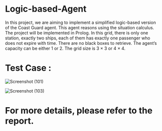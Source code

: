 # Logic-based-Agent  
In this project, we are aiming to implement a simplified logic-based version
of the Coast Guard agent. This agent reasons using the situation calculus. The
project will be implemented in Prolog. In this grid, there is only one station,
exactly two ships, each of them has exactly one passenger who does not expire
with time. There are no black boxes to retrieve. The agent’s capacity can be
either 1 or 2. The grid size is 3 × 3 or 4 × 4.

# Test Case : 

![Screenshot (101)](https://user-images.githubusercontent.com/51148732/220128970-2bdfeaeb-2667-4f51-8cef-39ddb1b2b6b8.png)

![Screenshot (103)](https://user-images.githubusercontent.com/51148732/220129301-cbd0b4e8-34f5-4e06-a785-f6f7876e4fc2.png)

# For more details, please refer to the report.
